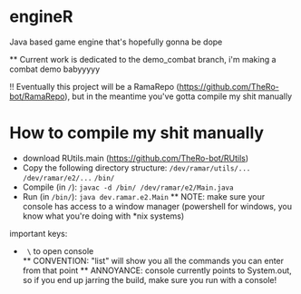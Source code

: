 # engineR
Java based game engine that's hopefully gonna be dope

** Current work is dedicated to the demo_combat branch, i'm making a combat demo babyyyyy

!! Eventually this project will be a RamaRepo (https://github.com/TheRo-bot/RamaRepo), but in the meantime you've gotta compile my shit manually

# How to compile my shit manually
- download RUtils.main (https://github.com/TheRo-bot/RUtils)
- Copy the following directory structure:
    `/dev/ramar/utils/...`
    `/dev/ramar/e2/...`
    `/bin/`
- Compile (in `/`): `javac -d /bin/ /dev/ramar/e2/Main.java`
- Run (in `/bin/`): `java dev.ramar.e2.Main`
   ** NOTE: make sure your console has access to a window manager (powershell for windows, you know what you're doing with \*nix systems)

important keys:
 - ` \` to open console  
   ** CONVENTION: "list" will show you all the commands you can enter from that point
   ** ANNOYANCE: console currently points to System.out, so if you end up jarring the build, make sure you run with a console!
